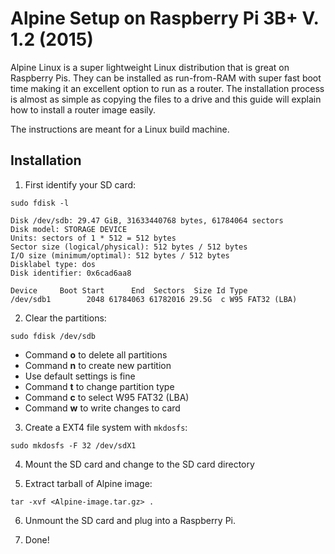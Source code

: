 # Alpine Setup on Raspberry Pi 3B+ V. 1.2 (2015)

Alpine Linux is a super lightweight Linux distribution that is great on Raspberry Pis. They can be installed as run-from-RAM with super fast boot time making it an excellent option to run as a router. The installation process is almost as simple as copying the files to a drive and this guide will explain how to install a router image easily.

The instructions are meant for a Linux build machine.

## Installation

1. First identify your SD card: 
```
sudo fdisk -l

Disk /dev/sdb: 29.47 GiB, 31633440768 bytes, 61784064 sectors
Disk model: STORAGE DEVICE
Units: sectors of 1 * 512 = 512 bytes
Sector size (logical/physical): 512 bytes / 512 bytes
I/O size (minimum/optimal): 512 bytes / 512 bytes
Disklabel type: dos
Disk identifier: 0x6cad6aa8

Device     Boot Start      End  Sectors  Size Id Type
/dev/sdb1        2048 61784063 61782016 29.5G  c W95 FAT32 (LBA)
```
2. Clear the partitions: 
```
sudo fdisk /dev/sdb
```
  - Command __o__ to delete all partitions
  - Command __n__ to create new partition
  - Use default settings is fine
  - Command __t__ to change partition type
  - Command __c__ to select W95 FAT32 (LBA)
  - Command __w__ to write changes to card

3. Create a EXT4 file system with `mkdosfs`:
```
sudo mkdosfs -F 32 /dev/sdX1
```
4. Mount the SD card and change to the SD card directory

5. Extract tarball of Alpine image:
```
tar -xvf <Alpine-image.tar.gz> .
```

6. Unmount the SD card and plug into  a Raspberry Pi.

7. Done!
